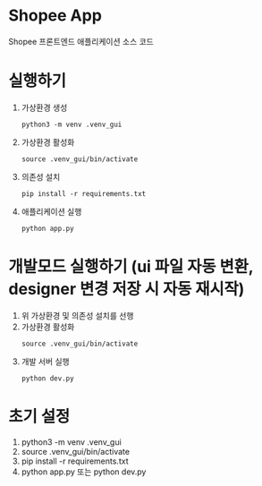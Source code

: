 # Shopee App

Shopee 프론트엔드 애플리케이션 소스 코드

# 실행하기
1. 가상환경 생성
    ```
    python3 -m venv .venv_gui
    ```
2. 가상환경 활성화
    ```
    source .venv_gui/bin/activate
    ```
3. 의존성 설치
    ```
    pip install -r requirements.txt
    ```
4. 애플리케이션 실행
    ```
    python app.py
    ```


# 개발모드 실행하기 (ui 파일 자동 변환, designer 변경 저장 시 자동 재시작)
1. 위 가상환경 및 의존성 설치를 선행
2. 가상환경 활성화
    ```
    source .venv_gui/bin/activate
    ```
3. 개발 서버 실행
    ```
    python dev.py
    ```


# 초기 설정
1. python3 -m venv .venv_gui
2. source .venv_gui/bin/activate
3. pip install -r requirements.txt
4. python app.py 또는 python dev.py
